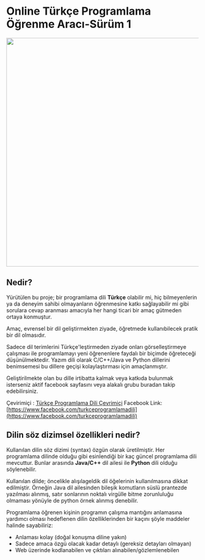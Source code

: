 # Online Türkçe Programlama Öğrenme Aracı-Sürüm 1

<img float="left" src="https://scontent.fbtz1-10.fna.fbcdn.net/v/t1.0-9/29597481_724189051303609_4723848531689655402_n.png?_nc_cat=110&_nc_oc=AQla4TGoGsjX3C5olH3dbDyKsxrJ7Khn8yVj44Hzn1g3X4kC9tYVoJ6Vq6nbRjcAlGs&_nc_ht=scontent.fbtz1-10.fna&oh=5b1046a019a7b09a600c55226a1993c1&oe=5EAAC0CD" width="600"/>

## Nedir?
Yürütülen bu proje; bir programlama dili **Türkçe** olabilir mi, hiç bilmeyenlerin ya da deneyim sahibi olmayanların öğrenmesine katkı sağlayabilir mi gibi sorulara cevap aranması amacıyla her hangi ticari bir amaç gütmeden ortaya konmuştur.

Amaç, evrensel bir dil geliştirmekten ziyade, öğretmede kullanıbilecek pratik bir dil olmasıdır.

Sadece dil terimlerini Türkçe'leştirmeden ziyade onları görselleştirmeye çalışması ile programlamayı yeni öğrenenlere faydalı bir biçimde öğreteceği düşünülmektedir. Yazım dili olarak C/C++/Java ve Python dillerini benimsemesi bu dillere geçişi kolaylaştırması için amaçlanmıştır.

Geliştirilmekte olan bu dille irtibatta kalmak veya katkıda bulunmak isterseniz aktif facebook sayfasını veya alakalı grubu buradan takip edebilirsiniz.

Çevirimiçi   : [Türkçe Programlama Dili Çevrimiçi](http://turkceprogramlamadili.org/)
Facebook Link: [https://www.facebook.com/turkceprogramlamadili](https://www.facebook.com/turkceprogramlamadili)

## Dilin söz dizimsel özellikleri nedir?

Kullanılan dilin söz dizimi (syntax) özgün olarak üretilmiştir. Her programlama dilinde olduğu gibi esinlendiği bir kaç güncel programlama dili mevcuttur. Bunlar arasında **Java/C++** dil ailesi ile **Python** dili olduğu söylenebilir.

Kullanılan dilde; öncelikle alışılageldik dil öğelerinin kullanılmasına dikkat edilmiştir. Örneğin Java dil ailesinden bileşik komutların süslü prantezde yazılması alınmış, satır sonlarının noktalı virgülle bitme zorunluluğu olmaması yönüyle de python örnek alınmış denebilir.

Programlama öğrenen kişinin programın çalışma mantığını anlamasına yardımcı olması hedeflenen dilin özelliklerinden bir kaçını şöyle maddeler halinde sayabiliriz:

- Anlaması kolay (doğal konuşma diline yakın) 
- Sadece amaca özgü olacak kadar detaylı (gereksiz detayları olmayan)
- Web üzerinde kodlanabilen ve çıktıları alınabilen/gözlemlenebilen
